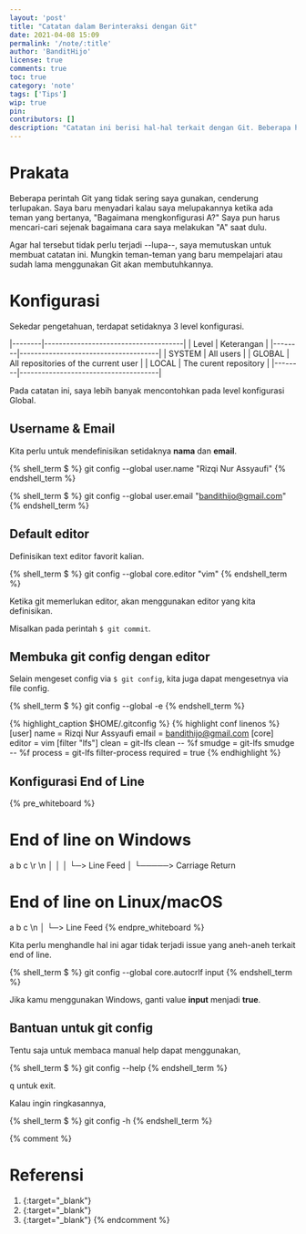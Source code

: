 ```yaml
---
layout: 'post'
title: "Catatan dalam Berinteraksi dengan Git"
date: 2021-04-08 15:09
permalink: '/note/:title'
author: 'BanditHijo'
license: true
comments: true
toc: true
category: 'note'
tags: ['Tips']
wip: true
pin:
contributors: []
description: "Catatan ini berisi hal-hal terkait dengan Git. Beberapa hal mungkin terlupakan karena tidak terlalu sering digunakan. Saya merasa perlu untuk menyimpan dan merangkumnya pada sebuah catatan."
---
```


# Prakata

Beberapa perintah Git yang tidak sering saya gunakan, cenderung terlupakan. Saya baru menyadari kalau saya melupakannya ketika ada teman yang bertanya, "Bagaimana mengkonfigurasi A?" Saya pun harus mencari-cari sejenak bagaimana cara saya melakukan "A" saat dulu.

Agar hal tersebut tidak perlu terjadi --lupa--, saya memutuskan untuk membuat catatan ini. Mungkin teman-teman yang baru mempelajari atau sudah lama menggunakan Git akan membutuhkannya.

# Konfigurasi

Sekedar pengetahuan, terdapat setidaknya 3 level konfigurasi.

|--------|--------------------------------------|
| Level  | Keterangan                           |
|--------|--------------------------------------|
| SYSTEM | All users                            |
| GLOBAL | All repositories of the current user |
| LOCAL  | The curent repository                |
|--------|--------------------------------------|

Pada catatan ini, saya lebih banyak mencontohkan pada level konfigurasi Global.

## Username & Email

Kita perlu untuk mendefinisikan setidaknya **nama** dan **email**.

{% shell_term $ %}
git config --global user.name "Rizqi Nur Assyaufi"
{% endshell_term %}

{% shell_term $ %}
git config --global user.email "bandithijo@gmail.com"
{% endshell_term %}

## Default editor

Definisikan text editor favorit kalian.

{% shell_term $ %}
git config --global core.editor "vim"
{% endshell_term %}

Ketika git memerlukan editor, akan menggunakan editor yang kita definisikan.

Misalkan pada perintah `$ git commit`.

## Membuka git config dengan editor

Selain mengeset config via `$ git config`, kita juga dapat mengesetnya via file config.

{% shell_term $ %}
git config --global -e
{% endshell_term %}

{% highlight_caption $HOME/.gitconfig %}
{% highlight conf linenos %}
[user]
  name = Rizqi Nur Assyaufi
  email = bandithijo@gmail.com
[core]
  editor = vim
[filter "lfs"]
  clean = git-lfs clean -- %f
  smudge = git-lfs smudge -- %f
  process = git-lfs filter-process
  required = true
{% endhighlight %}

## Konfigurasi End of Line

{% pre_whiteboard %}
# End of line on Windows

  a b c <border>\r</border> <border>\n</border>
        │   │
        │   └─> Line Feed
        │
        └─────> Carriage Return


# End of line on Linux/macOS

  a b c <border>\n</border>
        │
        └─> Line Feed
{% endpre_whiteboard %}

Kita perlu menghandle hal ini agar tidak terjadi issue yang aneh-aneh terkait end of line.

{% shell_term $ %}
git config --global core.autocrlf input
{% endshell_term %}

Jika kamu menggunakan Windows, ganti value **input** menjadi **true**.

## Bantuan untuk git config

Tentu saja untuk membaca manual help dapat menggunakan,

{% shell_term $ %}
git config --help
{% endshell_term %}

<kbd>q</kbd> untuk exit.

Kalau ingin ringkasannya,

{% shell_term $ %}
git config -h
{% endshell_term %}












{% comment %}
# Referensi

1. [](){:target="_blank"}
2. [](){:target="_blank"}
3. [](){:target="_blank"}
{% endcomment %}
